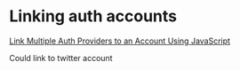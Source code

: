 # Linking auth accounts



[Link Multiple Auth Providers to an Account Using JavaScript](https://firebase.google.com/docs/auth/web/account-linking)

Could link to twitter account

